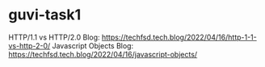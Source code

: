# guvi-task1

HTTP/1.1 vs HTTP/2.0 Blog: https://techfsd.tech.blog/2022/04/16/http-1-1-vs-http-2-0/
Javascript Objects Blog:    https://techfsd.tech.blog/2022/04/16/javascript-objects/

